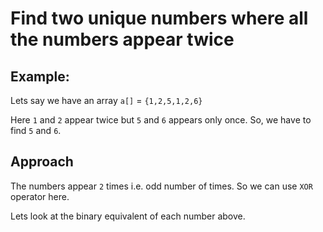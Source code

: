 # Find two unique numbers where all the numbers appear twice

## Example:

Lets say we have an array `a[]` = `{1,2,5,1,2,6}`

Here `1` and `2` appear twice but `5` and `6` appears only once. So, we have to find `5` and `6`.

## Approach

The numbers appear `2` times i.e. odd number of times. So we can use `XOR` operator here.

Lets look at the binary equivalent of each number above.
